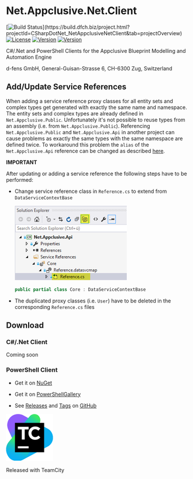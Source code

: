 # Net.Appclusive.Net.Client
[![Build Status](https://build.dfch.biz/app/rest/builds/buildType:(id:CSharpDotNet_NetAppclusiveNetClient_Build)/statusIcon)](https://build.dfch.biz/project.html?projectId=CSharpDotNet_NetAppclusiveNetClient&tab=projectOverview)
[![License](https://img.shields.io/badge/license-Apache%20License%202.0-blue.svg)](https://github.com/Appclusive/Net.Appclusive.Net.Client/blob/master/LICENSE)
[![Version](https://img.shields.io/nuget/v/Net.Appclusive.Net.Client.svg)](https://www.nuget.org/packages/Net.Appclusive.Net.Client/)
[![Version](https://img.shields.io/nuget/v/Net.Appclusive.PS.Client.svg)](https://www.nuget.org/packages/Net.Appclusive.PS.Client/)

C#/.Net and PowerShell Clients for the Appclusive Blueprint Modelling and Automation Engine

d-fens GmbH, General-Guisan-Strasse 6, CH-6300 Zug, Switzerland

## Add/Update Service References

When adding a service reference proxy classes for all entity sets and complex types get generated with exactly the same name and namespace. The entity sets and complex types are already defined in `Net.Appclusive.Public`. Unfortunately it's not possible to reuse types from an assembly (i.e. from `Net.Appclusive.Public`). Referencing `Net.Appclusive.Public` and `Net.Appclusive.Api` in another project can cause problems as exactly the same types with the same namespace are defined twice. To workaround this problem the `alias` of the `Net.Appclusive.Api` reference can be changed as described [here](http://stackoverflow.com/questions/9194495/type-exists-in-2-assemblies/32038867#32038867).

**IMPORTANT**

After updating or adding a service reference the following steps have to be performed:

* Change service reference class in `Reference.cs` to extend from `DataServiceContextBase`

  ![Screenshot](https://github.com/Appclusive/Net.Appclusive.Net.Client/blob/develop/VS2015-screenshot.png)
  
  ```C#
  public partial class Core : DataServiceContextBase
  ```

* The duplicated proxy classes (i.e. `User`) have to be deleted in the corresponding `Reference.cs` files

## Download

### C#/.Net Client

Coming soon

### PowerShell Client

* Get it on [NuGet](https://www.nuget.org/packages/Net.Appclusive.PS.Client/)

* Get it on [PowerShellGallery](https://www.powershellgallery.com/packages/Net.Appclusive.PS.Client)

* See [Releases](https://github.com/Appclusive/Net.Appclusive.Net.Client/releases) and [Tags](https://github.com/Appclusive/Net.Appclusive.Net.Client/tags) on [GitHub](https://github.com/Appclusive/Net.Appclusive.Net.Client)


[![TeamCity Logo](https://github.com/Appclusive/Net.Appclusive.Net.Client/blob/master/TeamCity.png)](https://www.jetbrains.com/teamcity/)

Released with TeamCity
